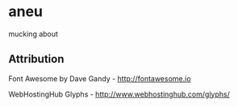 aneu
====

mucking about






Attribution
-----------

Font Awesome by Dave Gandy - http://fontawesome.io

WebHostingHub Glyphs - http://www.webhostinghub.com/glyphs/

